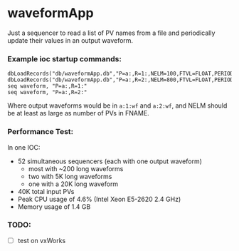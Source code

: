 # waveformApp

Just a sequencer to read a list of PV names from a file and
periodically update their values in an output waveform.

### Example ioc startup commands:
```
dbLoadRecords("db/waveformApp.db","P=a:,R=1:,NELM=100,FTVL=FLOAT,PERIOD=5,FNAME=pvList1.txt")
dbLoadRecords("db/waveformApp.db","P=a:,R=2:,NELM=800,FTVL=FLOAT,PERIOD=5,FNAME=pvList2.txt")
seq waveform, "P=a:,R=1:"
seq waveform, "P=a:,R=2:"
```
Where output waveforms would be in `a:1:wf` and `a:2:wf`,
and NELM should be at least as large as number of PVs in FNAME.

### Performance Test:
In one IOC:
* 52 simultaneous sequencers (each with one output waveform)
  * most with ~200 long waveforms
  * two with 5K long waveforms
  * one with a 20K long waveform
* 40K total input PVs
* Peak CPU usage of 4.6% (Intel Xeon E5-2620 2.4 GHz)
* Memory usage of 1.4 GB

### TODO:
- [ ] test on vxWorks

